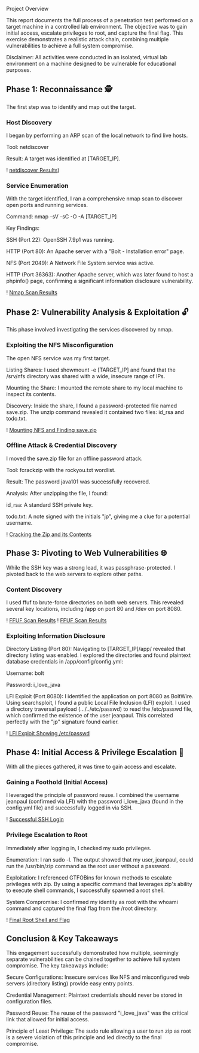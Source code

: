 Project Overview

This report documents the full process of a penetration test performed on a target machine in a controlled lab environment. The objective was to gain initial access, escalate privileges to root, and capture the final flag. This exercise demonstrates a realistic attack chain, combining multiple vulnerabilities to achieve a full system compromise.

Disclaimer: All activities were conducted in an isolated, virtual lab environment on a machine designed to be vulnerable for educational purposes.

## Phase 1: Reconnaissance 🕵️
The first step was to identify and map out the target.

### Host Discovery
I began by performing an ARP scan of the local network to find live hosts.

Tool: netdiscover

Result: A target was identified at [TARGET_IP].

! [netdiscover Results](https://github.com/IamNotaThreat/Offensive-Security-Labs/blob/main/Penetration_Test-From_Reconnaissance_to_Root/images/1.png))
### Service Enumeration
With the target identified, I ran a comprehensive nmap scan to discover open ports and running services.

Command: nmap -sV -sC -O -A [TARGET_IP]

Key Findings:

SSH (Port 22): OpenSSH 7.9p1 was running.

HTTP (Port 80): An Apache server with a "Bolt - Installation error" page.

NFS (Port 2049): A Network File System service was active.

HTTP (Port 36363): Another Apache server, which was later found to host a phpinfo() page, confirming a significant information disclosure vulnerability.

! [Nmap Scan Results](https://github.com/IamNotaThreat/Offensive-Security-Labs/blob/main/Penetration_Test-From_Reconnaissance_to_Root/images/2.png)
 

## Phase 2: Vulnerability Analysis & Exploitation 🔓
This phase involved investigating the services discovered by nmap.

### Exploiting the NFS Misconfiguration
The open NFS service was my first target.

Listing Shares: I used showmount -e [TARGET_IP] and found that the /srv/nfs directory was shared with a wide, insecure range of IPs.

Mounting the Share: I mounted the remote share to my local machine to inspect its contents.

Discovery: Inside the share, I found a password-protected file named save.zip. The unzip command revealed it contained two files: id_rsa and todo.txt.

! [Mounting NFS and Finding save.zip](https://github.com/IamNotaThreat/Offensive-Security-Labs/blob/main/Penetration_Test-From_Reconnaissance_to_Root/images/7.png)

### Offline Attack & Credential Discovery
I moved the save.zip file for an offline password attack.

Tool: fcrackzip with the rockyou.txt wordlist.

Result: The password java101 was successfully recovered.

Analysis: After unzipping the file, I found:

id_rsa: A standard SSH private key.

todo.txt: A note signed with the initials "jp", giving me a clue for a potential username.

! [Cracking the Zip and its Contents](https://github.com/IamNotaThreat/Offensive-Security-Labs/blob/main/Penetration_Test-From_Reconnaissance_to_Root/images/8.png)

## Phase 3: Pivoting to Web Vulnerabilities 🌐
While the SSH key was a strong lead, it was passphrase-protected. I pivoted back to the web servers to explore other paths.

### Content Discovery
I used ffuf to brute-force directories on both web servers. This revealed several key locations, including /app on port 80 and /dev on port 8080.

! [FFUF Scan Results](https://github.com/IamNotaThreat/Offensive-Security-Labs/blob/main/Penetration_Test-From_Reconnaissance_to_Root/images/5.png)
! [FFUF Scan Results](https://github.com/IamNotaThreat/Offensive-Security-Labs/blob/main/Penetration_Test-From_Reconnaissance_to_Root/images/6.png)

### Exploiting Information Disclosure
Directory Listing (Port 80): Navigating to [TARGET_IP]/app/ revealed that directory listing was enabled. I explored the directories and found plaintext database credentials in /app/config/config.yml:

Username: bolt

Password: i_love_java

LFI Exploit (Port 8080): I identified the application on port 8080 as BoltWire. Using searchsploit, I found a public Local File Inclusion (LFI) exploit. I used a directory traversal payload (.../../etc/passwd) to read the /etc/passwd file, which confirmed the existence of the user jeanpaul. This correlated perfectly with the "jp" signature found earlier.

! [LFI Exploit Showing /etc/passwd](https://github.com/IamNotaThreat/Offensive-Security-Labs/blob/main/Penetration_Test-From_Reconnaissance_to_Root/images/16.png)

## Phase 4: Initial Access & Privilege Escalation 🚀
With all the pieces gathered, it was time to gain access and escalate.

### Gaining a Foothold (Initial Access)
I leveraged the principle of password reuse. I combined the username jeanpaul (confirmed via LFI) with the password i_love_java (found in the config.yml file) and successfully logged in via SSH.

! [Successful SSH Login](https://github.com/IamNotaThreat/Offensive-Security-Labs/blob/main/Penetration_Test-From_Reconnaissance_to_Root/images/18.png)

### Privilege Escalation to Root
Immediately after logging in, I checked my sudo privileges.

Enumeration: I ran sudo -l. The output showed that my user, jeanpaul, could run the /usr/bin/zip command as the root user without a password.

Exploitation: I referenced GTFOBins for known methods to escalate privileges with zip. By using a specific command that leverages zip's ability to execute shell commands, I successfully spawned a root shell.

System Compromise: I confirmed my identity as root with the whoami command and captured the final flag from the /root directory.

! [Final Root Shell and Flag](https://github.com/IamNotaThreat/Offensive-Security-Labs/blob/main/Penetration_Test-From_Reconnaissance_to_Root/images/20.png)

## Conclusion & Key Takeaways
This engagement successfully demonstrated how multiple, seemingly separate vulnerabilities can be chained together to achieve full system compromise. The key takeaways include:

Secure Configurations: Insecure services like NFS and misconfigured web servers (directory listing) provide easy entry points.

Credential Management: Plaintext credentials should never be stored in configuration files.

Password Reuse: The reuse of the password "i_love_java" was the critical link that allowed for initial access.

Principle of Least Privilege: The sudo rule allowing a user to run zip as root is a severe violation of this principle and led directly to the final compromise.
